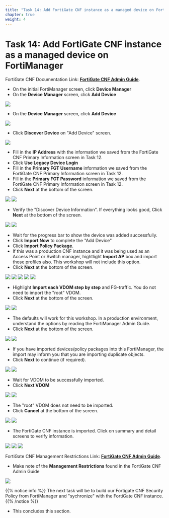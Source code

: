 ```yaml
---
title: "Task 14: Add FortiGate CNF instance as a managed device on FortiManager"
chapter: true
weight: 4
---
```



# Task 14: Add FortiGate CNF instance as a managed device on FortiManager

FortiGate CNF Documentation Link: [**FortiGate CNF Admin Guide**](https://docs.fortinet.com/document/fortigate-cnf/latest/administration-guide/239022/introduction).

* On the initial FortiManager screen, click **Device Manager**
* On the **Device Manager** screen, click **Add Device**

![](../images/image-t14-1.png)

* On the **Device Manager** screen, click **Add Device**

![](../images/image-t14-2.png)

* Click **Discover Device** on "Add Device" screen.

![](../images/image-t14-3.png)

* Fill in the **IP Address** with the information we saved from the FortiGate CNF Primary Information screen in Task 12.
* Click **Use Legacy Device Login**
* Fill in the **Primary FGT Username** information we saved from the FortiGate CNF Primary Information screen in Task 12.
* Fill in the **Primary FGT Password** information we saved from the FortiGate CNF Primary Information screen in Task 12.
* Click **Next** at the bottom of the screen.

![](../images/image-t14-4.png)
![](../images/image-t14-4a.png)

* Verify the "Discover Device Information". If everything looks good, Click **Next** at the bottom of the screen.

![](../images/image-t14-5.png)
![](../images/image-t14-5a.png)

* Wait for the progress bar to show the device was added successfully.
* Click **Import Now** to complete the "Add Device"
* Click **Import Policy Package**. 
* If this was a production CNF instance and it was being used as an Access Point or Switch manager, hightlight **Import AP** box and import those profiles also. This workshop will not include this option.
* Click **Next** at the bottom of the screen.

![](../images/image-t14-6.png)
![](../images/image-t14-6a.png)
![](../images/image-t14-6b.png)
![](../images/image-t14-6c.png)
![](../images/image-t14-6d.png)

* Highlight **Import each VDOM step by step** and FG-traffic. You do not need to import the "root" VDOM.
* Click **Next** at the bottom of the screen.

![](../images/image-t14-7.png)
![](../images/image-t14-7a.png)

* The defaults will work for this workshop. In a production environment, understand the options by reading the FortiManager Admin Guide.
* Click **Next** at the bottom of the screen.

![](../images/image-t14-8.png)
![](../images/image-t14-8a.png)

* If you have imported devices/policy packages into this FortiManager, the import may inform you that you are importing duplicate objects. 
* Click **Next** to continue (if required).

![](../images/image-t14-9.png)
![](../images/image-t14-9a.png)

* Wait for VDOM to be successfully imported. 
* Click **Next VDOM**

![](../images/image-t14-10.png)
![](../images/image-t14-10a.png)

* The "root" VDOM does not need to be imported. 
* Click **Cancel** at the bottom of the screen.

![](../images/image-t14-11.png)
![](../images/image-t14-11a.png)

* The FortiGate CNF instance is imported. Click on summary and detail screens to verify information.

![](../images/image-t14-12.png)
![](../images/image-t14-12a.png)
![](../images/image-t14-12b.png)

FortiGate CNF Management Restrictions Link: [**FortiGate CNF Admin Guide**](https://docs.fortinet.com/document/fortigate-cnf/latest/administration-guide/792912/management-restrictions).

* Make note of the **Management Restrictions** found in the FortiGate CNF Admin Guide

![](../images/image-t14-13.png)

{{% notice info %}} 
The next task will be to build our Fortigate CNF Security Policy from FortiManager and "sychronize" with the FortiGate CNF instance.
{{% /notice %}}

* This concludes this section.
